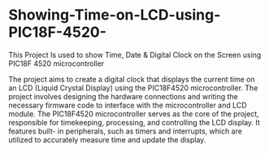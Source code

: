 # Showing-Time-on-LCD-using-PIC18F-4520-
This Project Is used to show Time, Date &amp; Digital Clock on the Screen using PIC18F 4520 microcontroller 

 The project aims to create a digital clock that displays the current time on an LCD (Liquid Crystal Display) using the 
PIC18F4520 microcontroller. The project involves designing the hardware connections and writing the necessary 
firmware code to interface with the microcontroller and LCD module. The PIC18F4520 microcontroller serves as the 
core of the project, responsible for timekeeping, processing, and controlling the LCD display. It features built- 
in peripherals, such as timers and interrupts, which are utilized to accurately measure time and update the 
display.
